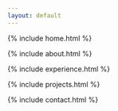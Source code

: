```yaml
---
layout: default
---
```


{% include home.html %}

{% include about.html %}

{% include experience.html %}

{% include projects.html %}

{% include contact.html %}
